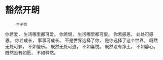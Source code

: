  # 豁然开朗
        ·丰子恺
你若爱，
生活哪里都可爱。
你若恨，
生活哪里都可恨。
你若感恩，
处处可感恩。
你若成长，
事事可成长。
不是世界选择了你，
是你选择了这个世界。
既然无处可躲，
不如傻乐。
既然无处可逃，
不如喜悦。
既然没有净土，
不如静心。
既然没有如愿，
不如释然。

